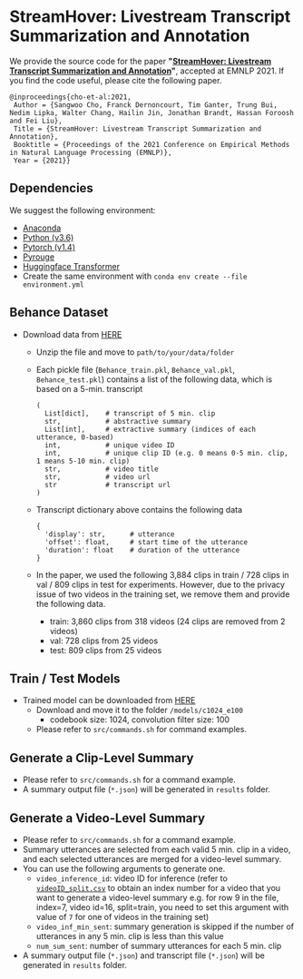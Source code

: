 # StreamHover: Livestream Transcript Summarization and Annotation

We provide the source code for the paper **"[StreamHover: Livestream Transcript Summarization and Annotation]()"**, accepted at EMNLP 2021. If you find the code useful, please cite the following paper.

```
@inproceedings{cho-et-al:2021,
 Author = {Sangwoo Cho, Franck Dernoncourt, Tim Ganter, Trung Bui, Nedim Lipka, Walter Chang, Hailin Jin, Jonathan Brandt, Hassan Foroosh and Fei Liu},
 Title = {StreamHover: Livestream Transcript Summarization and Annotation},
 Booktitle = {Proceedings of the 2021 Conference on Empirical Methods in Natural Language Processing (EMNLP)},
 Year = {2021}}
```

## Dependencies

We suggest the following environment:

  - [Anaconda](https://anaconda.org/)
  - [Python (v3.6)](https://www.anaconda.com/download/)
  - [Pytorch (v1.4)](https://pytorch.org/get-started/locally/)
  - [Pyrouge](https://pypi.org/project/pyrouge/)
  - [Huggingface Transformer](https://github.com/huggingface/transformers)
  - Create the same environment with `conda env create --file environment.yml`


## Behance Dataset

  - Download data from [HERE](https://drive.google.com/file/d/1kMmMX7ceYLOZuhdsgi_Qahc269Bpipha/view?usp=sharing) 
    - Unzip the file and move to `path/to/your/data/folder`           
    - Each pickle file (`Behance_train.pkl`, `Behance_val.pkl`, `Behance_test.pkl`) contains a list of the following data, which is based on a 5-min. transcript      
      ```
      (
      	List[dict],    # transcript of 5 min. clip
      	str,           # abstractive summary
      	List[int],     # extractive summary (indices of each utterance, 0-based)
      	int,           # unique video ID
      	int,		   # unique clip ID (e.g. 0 means 0-5 min. clip, 1 means 5-10 min. clip)
      	str,		   # video title
      	str,		   # video url
      	str			   # transcript url
      )
      ```
      
    - Transcript dictionary above contains the following data
      ``` 
      {
      	'display': str,      # utterance
      	'offset': float,     # start time of the utterance
      	'duration': float    # duration of the utterance
      }
      ```
      
    - In the paper, we used the following 3,884 clips in train / 728 clips in val / 809 clips in test for experiments. However, due to the privacy issue of two videos in the training set, we remove them and provide the following data.
      - train: 3,860 clips from 318 videos (24 clips are removed from 2 videos)
      - val: 728 clips from 25 videos
      - test: 809 clips from 25 videos

## Train / Test Models

- Trained model can be downloaded from [HERE](https://drive.google.com/file/d/1rn-OsnnvNUkM-iSF9aEB6rEEqn9A_w2Z/view?usp=sharing) 
  - Download and move it to the folder `/models/c1024_e100`
    - codebook size: 1024, convolution filter size: 100
  - Please refer to `src/commands.sh` for command examples.

## Generate a Clip-Level Summary

- Please refer to `src/commands.sh` for a command example.
- A summary output file (`*.json`) will be generated in `results` folder.

## Generate a Video-Level Summary

- Please refer to `src/commands.sh` for a command example.
- Summary utterances are selected from each valid 5 min. clip in a video, and each selected utterances are merged for a video-level summary.
- You can use the following arguments to generate one.
  - `video_inference_id`: video ID for inference (refer to [`videoID_split.csv`](https://drive.google.com/file/d/1M8jdj35zuJ0V_SoOgPQ9KNWnKcVTo9PF/view?usp=sharing) to obtain an index number for a video that you want to generate a video-level summary e.g. for row 9 in the file, index=7, video id=16, split=train, you need to set this argument with value of `7` for one of videos in the training set)
  - `video_inf_min_sent`: summary generation is skipped if the number of utterances in any 5 min. clip is less than this value
  - `num_sum_sent`: number of summary utterances for each 5 min. clip
- A summary output file (`*.json`) and transcript file (`*.json`) will be generated in `results` folder.
